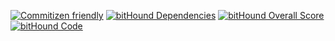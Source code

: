 [![Commitizen friendly](https://img.shields.io/badge/commitizen-friendly-brightgreen.svg)](http://commitizen.github.io/cz-cli/)
[![bitHound Dependencies](https://www.bithound.io/github/DenisKondrachukYi/React-node-application/badges/dependencies.svg)](https://www.bithound.io/github/DenisKondrachukYi/React-node-application/master/dependencies/npm)
[![bitHound Overall Score](https://www.bithound.io/github/DenisKondrachukYi/React-node-application/badges/score.svg)](https://www.bithound.io/github/DenisKondrachukYi/React-node-application)
[![bitHound Code](https://www.bithound.io/github/DenisKondrachukYi/React-node-application/badges/code.svg)](https://www.bithound.io/github/DenisKondrachukYi/React-node-application)
